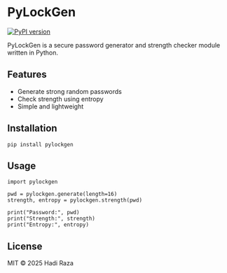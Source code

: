 # PyLockGen

[![PyPI version](https://badge.fury.io/py/pylockgen.svg)](https://pypi.org/project/pylockgen/)

PyLockGen is a secure password generator and strength checker module written in Python.

## Features

- Generate strong random passwords
- Check strength using entropy
- Simple and lightweight

## Installation

```
pip install pylockgen
```

## Usage 

```
import pylockgen

pwd = pylockgen.generate(length=16)
strength, entropy = pylockgen.strength(pwd)

print("Password:", pwd)
print("Strength:", strength)
print("Entropy:", entropy)

```

## License

MIT © 2025 Hadi Raza

